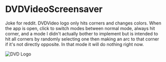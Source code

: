 # DVDVideoScreensaver
Joke for reddit. DVDVideo logo only hits corners and changes colors. When the app is open, click to switch modes between normal mode, always hit corner, and a mode I didn't actually bother to implement but is intended to hit all corners by randomly selecting one then making an arc to that corner if it's not directly opposite. In that mode it will do nothing right now. 

![DVD Logo](https://i.imgur.com/8uy0IR0.gif)

